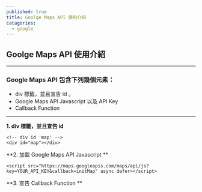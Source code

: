 ```yaml
---
published: true
title: Goolge Maps API 使用介紹
catagories:
  - google
---
```

## Goolge Maps API 使用介紹     
---
### Google Maps API 包含下列幾個元素：
- div 標籤，並且宣告 id 。
- Google Maps API Javascript 以及 API Key
- Callback Function
---
**1. div 標籤，並且宣告 id**
```
<!-- div id 'map' --> 
<div id="map"></div>
```
**2. 加載 Google Maps API Javascript **
```
<script src="https://maps.googleapis.com/maps/api/js?key=YOUR_API_KEY&callback=initMap" async defer></script>
```
**3. 宣告 Callback Function **
```
```

